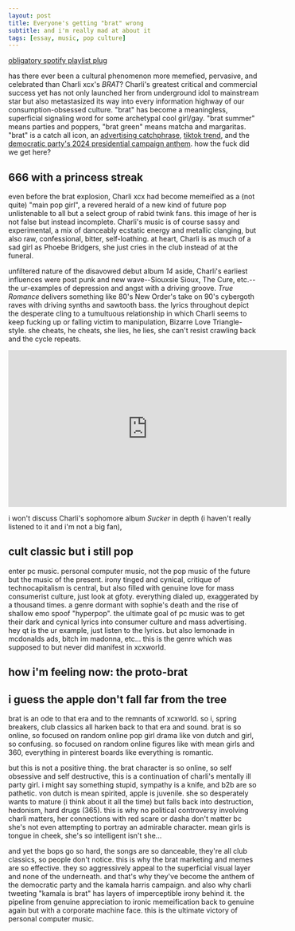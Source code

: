 ```yaml
---
layout: post
title: Everyone's getting "brat" wrong
subtitle: and i'm really mad at about it
tags: [essay, music, pop culture]
---
```

[obligatory spotify playlist plug](https://open.spotify.com/playlist/3kFRsZcpe16fD0itKeCSvi?si=8b16f3a6bab24f16)

has there ever been a cultural phenomenon more memefied, pervasive, and celebrated than Charli xcx's *BRAT*?  Charli's greatest critical and commercial success yet has not only launched her from underground idol to mainstream star but also metastasized its way into every information highway of our consumption-obsessed culture. "brat" has become a meaningless, superficial signaling word for some archetypal cool girl/gay. "brat summer" means parties and poppers, "brat green" means matcha and margaritas. "brat" is a catch all icon, an [advertising catchphrase](https://www.delish.com/food-news/a61500647/field-roast-brat-wurst-charli-xcx/), [tiktok trend](https://www.youtube.com/watch?v=nLe0YHj6HCI), and the [democratic party's 2024 presidential campaign anthem](https://www.cbsnews.com/video/how-vice-president-kamala-harris-became-brat/). how the fuck did we get here?

**666 with a princess streak**
---
even before the brat explosion, Charli xcx had become memeified as a (not quite) "main pop girl", a revered herald of a new kind of future pop unlistenable to all but a select group of rabid twink fans. this image of her is not false but instead incomplete. Charli's music is of course sassy and experimental, a mix of danceably ecstatic energy and metallic clanging, but also raw, confessional, bitter, self-loathing. at heart, Charli is as much of a sad girl as Phoebe Bridgers, she just cries in the club instead of at the funeral. 

unfiltered nature of the disavowed debut album *14* aside, Charli's earliest influences were post punk and new wave--Siouxsie Sioux, The Cure, etc.--the ur-examples of depression and angst with a driving groove. *True Romance* delivers something like 80's New Order's take on 90's cybergoth raves with driving synths and sawtooth bass. the lyrics throughout depict the desperate cling to a tumultuous relationship in which Charli seems to keep fucking up or falling victim to manipulation, Bizarre Love Triangle-style. she cheats,  he cheats, she lies, he lies, she can't resist crawling back and the cycle repeats.

<iframe width="560" height="315" src="
https://www.youtube.com/embed/KBxC5bRbruQ?si=fMRFaD2_gV0lg15S" frameborder="0" allow="accelerometer; autoplay; clipboard-write; encrypted-media; gyroscope; picture-in-picture" allowfullscreen></iframe>

i won't discuss Charli's sophomore album *Sucker* in depth (i haven't really listened to it and i'm not a big fan), 

**cult classic but i still pop**
---
enter pc music. personal computer music, not the pop music of the future but the music of the present. irony tinged and cynical, critique of technocapitalism is central, but also filled with genuine love for mass consumerist culture, just look at gfoty. everything dialed up, exaggerated by a thousand times. a genre dormant with sophie's death and the rise of shallow emo spoof "hyperpop". the ultimate goal of pc music was to get their dark and cynical lyrics into consumer culture and mass advertising. hey qt is the ur example, just listen to the lyrics. but also lemonade in mcdonalds ads, bitch im madonna, etc... this is the genre which was supposed to but never did manifest in xcxworld.

**how i'm feeling now: the proto-brat**
-

**i guess the apple don't fall far from the tree**
---
brat is an ode to that era and to the remnants of xcxworld. so i, spring breakers, club classics all harken back to that era and sound. brat is so online, so focused on random online pop girl drama like von dutch and girl, so confusing. so focused on random online figures like with mean girls and 360, everything in pinterest boards like everything is romantic. 

but this is not a positive thing. the brat character is so online, so self obsessive and self destructive, this is a continuation of charli's mentally ill party girl. i might say something stupid, sympathy is a knife, and b2b are so pathetic. von dutch is mean spirited, apple is juvenile. she so desperately wants to mature (i think about it all the time) but falls back into destruction, hedonism, hard drugs (365). this is why no political controversy involving charli matters, her connections with red scare or dasha don't matter bc she's not even attempting to portray an admirable character. mean girls is tongue in cheek, she's so intelligent isn't she...

and yet the bops go so hard, the songs are so danceable, they're all club classics, so people don't notice. this is why the brat marketing and memes are so effective. they so aggressively appeal to the superficial visual layer and none of the underneath. and that's why they've become the anthem of the democratic party and the kamala harris campaign. and also why charli tweeting "kamala is brat" has layers of imperceptible irony behind it. the pipeline from genuine appreciation to ironic memeification back to genuine again but with a corporate machine face. this is the ultimate victory of personal computer music.


<!--stackedit_data:
eyJoaXN0b3J5IjpbLTI4Mjk3ODk2MSwyMDI2ODEzNDk0LDcwMT
c5MDI1NSwtMTk1MzMzNDQyOSwtMTE1MTcwNjY3NywzOTI3NTAz
ODksLTk3Mjc2NjA5LC0yMDUzNzkwNjg4LC0xNzMwNTk3MDA3LD
ExODA2MDE3OSw2NjY5MjM2MDYsLTI3MzQ5Mzg1NSw2NjAyOTU2
MzJdfQ==
-->